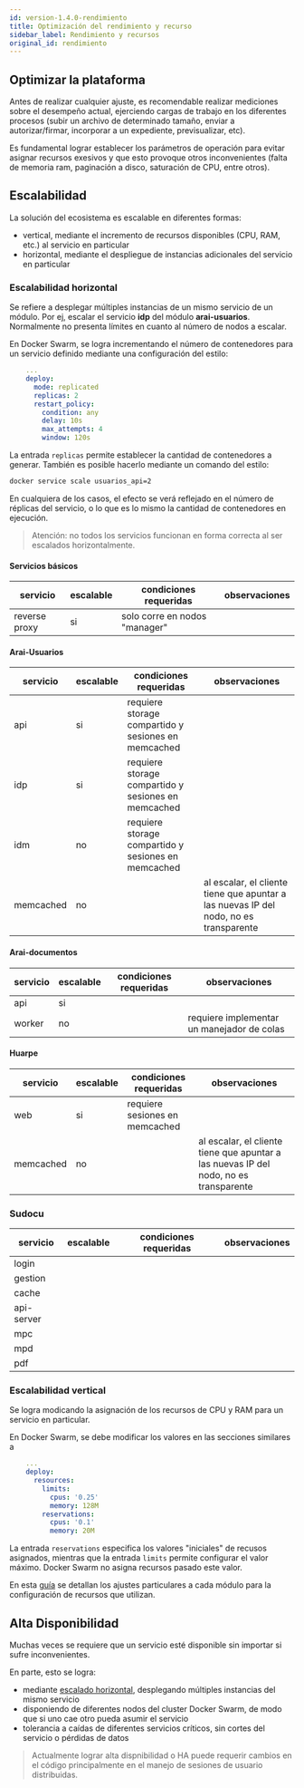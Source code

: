 ```yaml
---
id: version-1.4.0-rendimiento
title: Optimización del rendimiento y recurso
sidebar_label: Rendimiento y recursos
original_id: rendimiento
---
```


## Optimizar la plataforma

Antes de realizar cualquier ajuste, es recomendable realizar mediciones sobre el desempeño actual, ejerciendo cargas de trabajo 
en los diferentes procesos (subir un archivo de determinado tamaño, enviar a autorizar/firmar, incorporar a un expediente, previsualizar,
etc). 

Es fundamental lograr establecer los parámetros de operación para evitar asignar recursos exesivos y que esto provoque otros inconvenientes
(falta de memoria ram, paginación a disco, saturación de CPU, entre otros).

## Escalabilidad

La solución del ecosistema es escalable en diferentes formas:

* vertical, mediante el incremento de recursos disponibles (CPU, RAM, etc.) al servicio en particular
* horizontal, mediante el despliegue de instancias adicionales del servicio en particular

### Escalabilidad horizontal 

Se refiere a desplegar múltiples instancias de un mismo servicio de un módulo. Por ej, escalar el servicio
**idp** del módulo **arai-usuarios**. Normalmente no presenta límites en cuanto al número de nodos a escalar.

En Docker Swarm, se logra incrementando el número de contenedores para un servicio definido mediante una configuración 
del estilo:

```yaml
    ...
    deploy:
      mode: replicated
      replicas: 2
      restart_policy:
        condition: any
        delay: 10s
        max_attempts: 4
        window: 120s
```

La entrada `replicas` permite establecer la cantidad de contenedores a generar. También es posible hacerlo mediante un 
comando del estilo:

```bash
docker service scale usuarios_api=2
```

En cualquiera de los casos, el efecto se verá reflejado en el número de réplicas del servicio, o lo que es lo mismo la 
cantidad de contenedores en ejecución.

> Atención: no todos los servicios funcionan en forma correcta al ser escalados horizontalmente.

#### Servicios básicos

|servicio|escalable|condiciones requeridas|observaciones|
|--------|---------|----------------------|-------------|
|reverse proxy|si|solo corre en nodos "manager"| |


#### Arai-Usuarios

|servicio|escalable|condiciones requeridas|observaciones|
|--------|---------|----------------------|-------------|
|api|si|requiere storage compartido y sesiones en memcached| |
|idp|si|requiere storage compartido y sesiones en memcached| |
|idm|no|requiere storage compartido y sesiones en memcached | |
|memcached|no| |al escalar, el cliente tiene que apuntar a las nuevas IP del nodo, no es transparente|

#### Arai-documentos

|servicio|escalable|condiciones requeridas|observaciones|
|--------|---------|----------------------|-------------|
|api|si| | |
|worker|no| |requiere implementar un manejador de colas|

#### Huarpe

|servicio|escalable|condiciones requeridas|observaciones|
|--------|---------|----------------------|-------------|
|web|si|requiere sesiones en memcached| |
|memcached|no| |al escalar, el cliente tiene que apuntar a las nuevas IP del nodo, no es transparente|

### Sudocu

|servicio|escalable|condiciones requeridas|observaciones|
|--------|---------|----------------------|-------------|
|login| | | |			
|gestion| | | |
|cache| | | |		
|api-server| | | |
|mpc| | | |
|mpd| | | |
|pdf| | | |

### Escalabilidad vertical

Se logra modicando la asignación de los recursos de CPU y RAM para un servicio en particular. 

En Docker Swarm, se debe modificar los valores en las secciones similares a 

```yaml
    ...
    deploy:
      resources:
        limits:
          cpus: '0.25'
          memory: 128M
        reservations:
          cpus: '0.1'
          memory: 20M
```

La entrada `reservations` especifica los valores "iniciales" de recusos asignados, mientras que la entrada `limits` 
permite configurar el valor máximo. Docker Swarm no asigna recursos pasado este valor.

En esta [guía](guia-aumentando-recursos) se detallan los ajustes particulares a cada módulo para la configuración de recursos que utilizan.


## Alta Disponibilidad

Muchas veces se requiere que un servicio esté disponible sin importar si sufre inconvenientes. 

En parte, esto se logra:

* mediante [escalado horizontal](#escalabilidad-horizontal), desplegando múltiples instancias del mismo servicio
* disponiendo de diferentes nodos del cluster Docker Swarm, de modo que si uno cae otro pueda asumir el servicio
* tolerancia a caídas de diferentes servicios críticos, sin cortes del servicio o pérdidas de datos

> Actualmente lograr alta dispnibilidad o HA puede requerir cambios en el código principalmente en el manejo de sesiones
> de usuario distribuidas.
